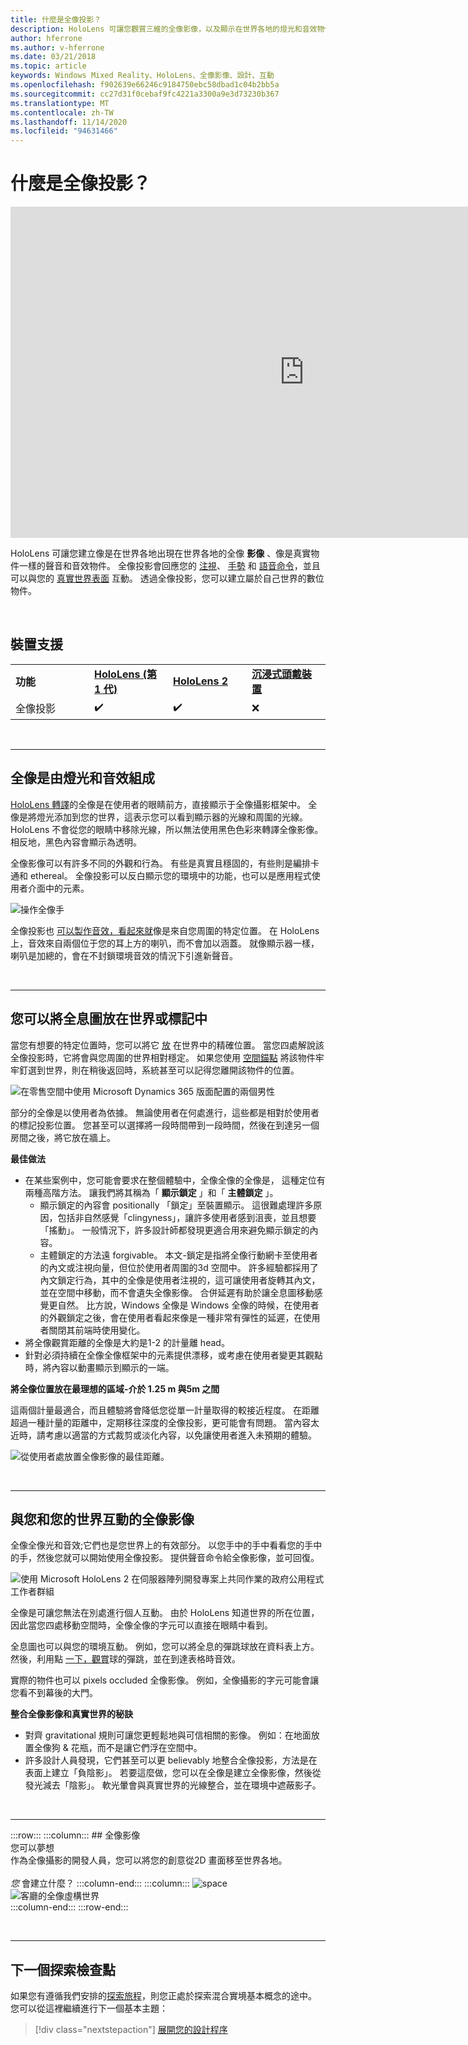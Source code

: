 ```yaml
---
title: 什麼是全像投影？
description: HoloLens 可讓您觀賞三維的全像影像，以及顯示在世界各地的燈光和音效物件。
author: hferrone
ms.author: v-hferrone
ms.date: 03/21/2018
ms.topic: article
keywords: Windows Mixed Reality、HoloLens、全像影像、設計、互動
ms.openlocfilehash: f902639e66246c9184750ebc58dbad1c04b2bb5a
ms.sourcegitcommit: cc27d31f0cebaf9fc4221a3300a9e3d73230b367
ms.translationtype: MT
ms.contentlocale: zh-TW
ms.lasthandoff: 11/14/2020
ms.locfileid: "94631466"
---
```

# <a name="what-is-a-hologram"></a>什麼是全像投影？

<iframe width="940" height="530" src="https://www.youtube.com/embed/MVXH5V8MVQo" frameborder="0" allow="accelerometer; autoplay; encrypted-media; gyroscope; picture-in-picture" allowfullscreen></iframe>


HoloLens 可讓您建立像是在世界各地出現在世界各地的全像 **影像** 、像是真實物件一樣的聲音和音效物件。 全像投影會回應您的 [注視](../design/gaze-and-commit.md)、 [手勢](../design/gaze-and-commit.md#composite-gestures) 和 [語音命令](../design/voice-input.md)，並且可以與您的 [真實世界表面](../design/spatial-mapping.md) 互動。 透過全像投影，您可以建立屬於自己世界的數位物件。

<br>


## <a name="device-support"></a>裝置支援

<table>
    <colgroup>
    <col width="25%" />
    <col width="25%" />
    <col width="25%" />
    <col width="25%" />
    </colgroup>
    <tr>
        <td><strong>功能</strong></td>
        <td><a href="../hololens-hardware-details.md"><strong>HoloLens (第 1 代)</strong></a></td>
        <td><a href="https://docs.microsoft.com/hololens/hololens2-hardware"><strong>HoloLens 2</strong></td>
        <td><a href="../discover/immersive-headset-hardware-details.md"><strong>沉浸式頭戴裝置</strong></a></td>
    </tr>
     <tr>
        <td>全像投影</td>
        <td>✔️</td>
        <td>✔️</td>
        <td>❌</td>
    </tr>
</table>

<br>

---

## <a name="a-hologram-is-made-of-light-and-sound"></a>全像是由燈光和音效組成

[HoloLens 轉譯](../develop/platform-capabilities-and-apis/rendering.md)的全像是在使用者的眼睛前方，直接顯示于全像攝影框架中。 全像是將燈光添加到您的世界，這表示您可以看到顯示器的光線和周圍的光線。 HoloLens 不會從您的眼睛中移除光線，所以無法使用黑色色彩來轉譯全像影像。 相反地，黑色內容會顯示為透明。

全像影像可以有許多不同的外觀和行為。 有些是真實且穩固的，有些則是編排卡通和 ethereal。 全像投影可以反白顯示您的環境中的功能，也可以是應用程式使用者介面中的元素。

![操作全像手](images/hologram-hands-940px.jpg)

全像投影也 [可以製作音效，看起來就](../design/spatial-sound.md)像是來自您周圍的特定位置。 在 HoloLens 上，音效來自兩個位于您的耳上方的喇叭，而不會加以涵蓋。 就像顯示器一樣，喇叭是加總的，會在不封鎖環境音效的情況下引進新聲音。

<br>

---

## <a name="a-hologram-can-be-placed-in-the-world-or-tag-along-with-you"></a>您可以將全息圖放在世界或標記中

當您有想要的特定位置時，您可以將它 [放](../design/coordinate-systems.md) 在世界中的精確位置。 當您四處解說該全像投影時，它將會與您周圍的世界相對穩定。 如果您使用 [空間錨點](../design/coordinate-systems.md#spatial-anchors) 將該物件牢牢釘選到世界，則在稍後返回時，系統甚至可以記得您離開該物件的位置。

![在零售空間中使用 Microsoft Dynamics 365 版面配置的兩個男性](images/HLS19_retailLayoutHologram_001-940px.jpg)

部分的全像是以使用者為依據。 無論使用者在何處進行，這些都是相對於使用者的標記投影位置。 您甚至可以選擇將一段時間帶到一段時間，然後在到達另一個房間之後，將它放在牆上。

**最佳做法**
* 在某些案例中，您可能會要求在整個體驗中，全像全像的全像是， 這種定位有兩種高階方法。 讓我們將其稱為「 **顯示鎖定** 」和「 **主體鎖定** 」。
   * 顯示鎖定的內容會 positionally 「鎖定」至裝置顯示。 這很難處理許多原因，包括非自然感覺「clingyness」，讓許多使用者感到沮喪，並且想要「搖動」。 一般情況下，許多設計師都發現更適合用來避免顯示鎖定的內容。
   * 主體鎖定的方法遠 forgivable。 本文-鎖定是指將全像行動網卡至使用者的內文或注視向量，但位於使用者周圍的3d 空間中。 許多經驗都採用了內文鎖定行為，其中的全像是使用者注視的，這可讓使用者旋轉其內文，並在空間中移動，而不會遺失全像影像。 合併延遲有助於讓全息圖移動感覺更自然。 比方說，Windows 全像是 Windows 全像的時候，在使用者的外觀鎖定之後，會在使用者看起來像是一種非常有彈性的延遲，在使用者關閉其前端時使用變化。
* 將全像觀賞距離的全像是大約是1-2 的計量離 head。
* 針對必須持續在全像全像框架中的元素提供漂移，或考慮在使用者變更其觀點時，將內容以動畫顯示到顯示的一端。

**將全像位置放在最理想的區域-介於 1.25 m 與5m 之間**

這兩個計量最適合，而且體驗將會降低您從單一計量取得的較接近程度。 在距離超過一種計量的距離中，定期移往深度的全像投影，更可能會有問題。 當內容太近時，請考慮以適當的方式裁剪或淡化內容，以免讓使用者進入未預期的體驗。

![從使用者處放置全像影像的最佳距離。](images/distanceguiderendering-950px.png)

<br>

---


## <a name="a-hologram-interacts-with-you-and-your-world"></a>與您和您的世界互動的全像影像

全像全像光和音效;它們也是您世界上的有效部分。 以您手中的手中看看您的手中的手，然後您就可以開始使用全像投影。 提供聲音命令給全像影像，並可回復。

![使用 Microsoft HoloLens 2 在伺服器陣列開發專案上共同作業的政府公用程式工作者群組](images/HLS19_governmentUtilitiesHologram_001-940px.jpg)

全像是可讓您無法在別處進行個人互動。 由於 HoloLens 知道世界的所在位置，因此當您四處移動空間時，全像全像的字元可以直接在眼睛中看到。

全息圖也可以與您的環境互動。 例如，您可以將全息的彈跳球放在資料表上方。 然後，利用點 [一下，觀賞](../design/gaze-and-commit.md#composite-gestures)球的彈跳，並在到達表格時音效。

實際的物件也可以 pixels occluded 全像影像。 例如，全像攝影的字元可能會讓您看不到幕後的大門。

**整合全像影像和真實世界的秘訣**
* 對齊 gravitational 規則可讓您更輕鬆地與可信相關的影像。 例如：在地面放置全像狗 & 花瓶，而不是讓它們浮在空間中。
* 許多設計人員發現，它們甚至可以更 believably 地整合全像投影，方法是在表面上建立「負陰影」。 若要這麼做，您可以在全像是建立全像影像，然後從發光減去「陰影」。 軟光暈會與真實世界的光線整合，並在環境中遮蔽影子。

<br>

---

:::row:::
    :::column:::
        ## <a name="a-hologram-is-whatever-bryou-can-dream-upbr"></a>全像影像 <br>您可以夢想<br>
        作為全像攝影的開發人員，您可以將您的創意從2D 畫面移至世界各地。<br><br>
        *您* 會建立什麼？
    :::column-end:::
        :::column:::
        ![space](images/spacer-20x582.png)<br>
       ![客廳的全像虛構世界](images/designoverview.jpg)<br>
    :::column-end:::
:::row-end:::

<br>

---

## <a name="next-discovery-checkpoint"></a>下一個探索檢查點

如果您有遵循我們安排的[探索旅程](get-started-with-mr.md)，則您正處於探索混合實境基本概念的途中。 您可以從這裡繼續進行下一個基本主題： 

> [!div class="nextstepaction"]
> [展開您的設計程序](case-study-expanding-the-design-process-for-mixed-reality.md)

